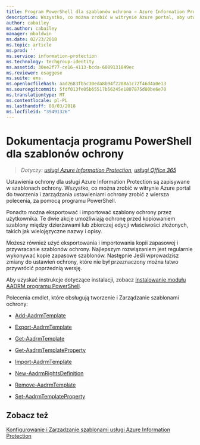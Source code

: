 ```yaml
---
title: Program PowerShell dla szablonów ochrona — Azure Information Protection
description: Wszystko, co można zrobić w witrynie Azure portal, aby utworzyć i zarządzać szablonami ochrony, możesz zrobić z wiersza polecenia przy użyciu programu PowerShell. Ponadto istnieje możliwość eksportowania i importowania szablonów, dzięki czemu można kopiować szablony między dzierżawami i dokonywać edycji zbiorczej złożonych właściwości w szablonach, takich jak wielojęzyczne nazwy i opisy.
author: cabailey
ms.author: cabailey
manager: mbaldwin
ms.date: 02/23/2018
ms.topic: article
ms.prod: ''
ms.service: information-protection
ms.technology: techgroup-identity
ms.assetid: 30ee2f77-ce16-4113-bcda-6089131849ec
ms.reviewer: esaggese
ms.suite: ems
ms.openlocfilehash: aad2683fb5c30eda8b94f2208a1c72f46d4a0e13
ms.sourcegitcommit: 5fdf013fe05b65517b56245e1807875d80be6e70
ms.translationtype: MT
ms.contentlocale: pl-PL
ms.lasthandoff: 08/03/2018
ms.locfileid: "39491326"
---
```

# <a name="powershell-reference-for-protection-templates"></a>Dokumentacja programu PowerShell dla szablonów ochrony

>*Dotyczy: [usługi Azure Information Protection](https://azure.microsoft.com/pricing/details/information-protection), [usługi Office 365](http://download.microsoft.com/download/E/C/F/ECF42E71-4EC0-48FF-AA00-577AC14D5B5C/Azure_Information_Protection_licensing_datasheet_EN-US.pdf)*

Ustawienia ochrony dla usługi Azure Information Protection są zapisywane w szablonach ochrony. Wszystko, co można zrobić w witrynie Azure portal do tworzenia i zarządzania ustawieniami ochrony zrobić z wiersza polecenia, za pomocą programu PowerShell. 

Ponadto można eksportować i importować szablony ochrony przez użytkownika. Te dwie akcje umożliwiają ochronę przed kopiowaniem szablony między dzierżawami lub zbiorczej edycji właściwości złożonych, takich jak wielojęzyczne nazwy i opisy.

Możesz również użyć eksportowania i importowania kopii zapasowej i przywracanie szablonów ochrony. Najlepszym rozwiązaniem jest regularnie wykonywać kopie zapasowe szablonów. Następnie Jeśli wprowadzisz zmiany do ustawień ochrony, które nie był przeznaczony można łatwo przywrócić poprzednią wersję.

Aby uzyskać instrukcje dotyczące instalacji, zobacz [Instalowanie modułu AADRM programu PowerShell](install-powershell.md).

Polecenia cmdlet, które obsługują tworzenie i Zarządzanie szablonami ochrony:

- [Add-AadrmTemplate](/powershell/module/aadrm/add-aadrmtemplate)

- [Export-AadrmTemplate](/powershell/module/aadrm/export-aadrmtemplate)

- [Get-AadrmTemplate](/powershell/module/aadrm/get-aadrmtemplate)

- [Get-AadrmTemplateProperty](/powershell/module/aadrm/get-aadrmtemplateproperty)

- [Import-AadrmTemplate](/powershell/module/aadrm/import-aadrmtemplate)

- [New-AadrmRightsDefinition](/powershell/module/aadrm/new-aadrmrightsdefinition)

- [Remove-AadrmTemplate](/powershell/module/aadrm/remove-aadrmtemplate)

- [Set-AadrmTemplateProperty](/powershell/module/aadrm/set-aadrmtemplateproperty)



## <a name="see-also"></a>Zobacz też
[Konfigurowanie i Zarządzanie szablonami usługi Azure Information Protection](configure-policy-templates.md)

